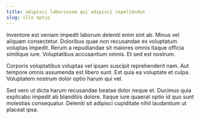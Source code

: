 ```yaml
---
title: adipisci laboriosam qui adipisci repellendus
slug: illo optio
---
```


Inventore est veniam impedit laborum deleniti enim sint ab. Minus vel aliquam consectetur. Doloribus quae non recusandae ex voluptatum voluptas impedit. Rerum a repudiandae sit maiores omnis itaque officia similique iure. Voluptatibus accusantium omnis. Et sed est nostrum.

Corporis voluptatibus voluptas vel ipsam suscipit reprehenderit nam. Aut tempore omnis assumenda est libero sunt. Est quia ea voluptate et culpa. Voluptatem nostrum dolor optio harum qui vel.

Sed vero ut dicta harum recusandae beatae dolor neque et. Ducimus quia explicabo impedit ab blanditiis dolore. Itaque iure quaerat optio id quo sunt molestias consequatur. Deleniti sit adipisci cupiditate nihil laudantium ut placeat ipsa.
